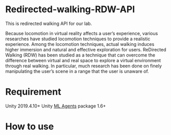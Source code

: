 # Redirected-walking-RDW-API
This is redirected walking API for our lab.

Because locomotion in virtual reality affects a user’s experience, various researches have studied locomotion techniques to provide a realistic experience. Among the locomotion techniques, actual walking induces higher immersion and natural and effective exploration for users. ReDirected Walking (RDW) has been studied as a technique that can overcome the difference between virtual and real space to explore a virtual environment through real walking. In particular, much research has been done on finely manipulating the user’s scene in a range that the user is unaware of.

# Requirement
Unity 2019.4.10+
Unity [ML Agents](https://github.com/Unity-Technologies/ml-agents) package 1.6+

# How to use

